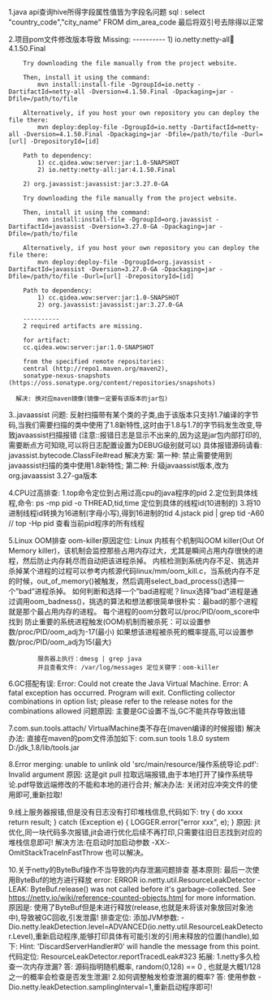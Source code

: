 1.java api查询hive所得字段属性值皆为字段名问题
    sql : select "country_code","city_name" FROM  dim_area_code
    最后将双引号去除得以正常

2.项目pom文件修改版本导致
    	Missing:
    	----------
    	1) io.netty:netty-all:jar:4.1.50.Final

    	Try downloading the file manually from the project website.

    	Then, install it using the command:
    		mvn install:install-file -DgroupId=io.netty -DartifactId=netty-all -Dversion=4.1.50.Final -Dpackaging=jar -Dfile=/path/to/file

    	Alternatively, if you host your own repository you can deploy the file there:
    		mvn deploy:deploy-file -DgroupId=io.netty -DartifactId=netty-all -Dversion=4.1.50.Final -Dpackaging=jar -Dfile=/path/to/file -Durl=[url] -DrepositoryId=[id]

    	Path to dependency:
    		1) cc.qidea.wow:server:jar:1.0-SNAPSHOT
    		2) io.netty:netty-all:jar:4.1.50.Final

    	2) org.javassist:javassist:jar:3.27.0-GA

    	Try downloading the file manually from the project website.

    	Then, install it using the command:
    		mvn install:install-file -DgroupId=org.javassist -DartifactId=javassist -Dversion=3.27.0-GA -Dpackaging=jar -Dfile=/path/to/file

    	Alternatively, if you host your own repository you can deploy the file there:
    		mvn deploy:deploy-file -DgroupId=org.javassist -DartifactId=javassist -Dversion=3.27.0-GA -Dpackaging=jar -Dfile=/path/to/file -Durl=[url] -DrepositoryId=[id]

    	Path to dependency:
    		1) cc.qidea.wow:server:jar:1.0-SNAPSHOT
    		2) org.javassist:javassist:jar:3.27.0-GA

    	----------
    	2 required artifacts are missing.

    	for artifact:
    	cc.qidea.wow:server:jar:1.0-SNAPSHOT

    	from the specified remote repositories:
    	central (http://repo1.maven.org/maven2),
    	sonatype-nexus-snapshots (https://oss.sonatype.org/content/repositories/snapshots)

      解决: 换对应maven镜像(镜像一定要有该版本的jar包)


3..javaassist 问题:
    	反射扫描带有某个类的子类,由于该版本只支持1.7编译的字节码,当我们需要扫描的类中使用了1.8新特性,这时由于1.8与1.7的字节码发生改变,导致javaassist扫描报错
     (注意::报错日志是显示不出来的,因为这是jar包内部打印的,需要断点方可知晓,可以将日志配置设置为DEBUG级别就可以)
     具体报错源码请看: javassist.bytecode.ClassFile#read
      解决方案:
    	第一种: 禁止需要使用到javaassist扫描的类中使用1.8新特性;
    	第二种: 升级javaassist版本,改为org.javaassist 3.27-ga版本

4.CPU过高排查:
    	1.top命令定位到占用过高cpu的java程序的pid
        2.定位到具体线程,命令: ps -mp pid -o THREAD,tid,time 定位到具体的线程id(10进制的)
        3.将10进制线程id转换为16进制(字母小写),得到16进制的tid
        4.jstack pid | grep tid -A60
        // top -Hp pid 查看当前pid程序的所有线程

5.Linux OOM排查
    		oom-killer原因定位:
    		Linux 内核有个机制叫OOM killer(Out Of Memory killer)，该机制会监控那些占用内存过大，尤其是瞬间占用内存很快的进程，然后防止内存耗尽而自动把该进程杀掉。
    		内核检测到系统内存不足、挑选并杀掉某个进程的过程可以参考内核源代码linux/mm/oom_kill.c，当系统内存不足的时候，out_of_memory()被触发，然后调用select_bad_process()选择一个”bad”进程杀掉。
    		如何判断和选择一个”bad进程呢？linux选择”bad”进程是通过调用oom_badness()，挑选的算法和想法都很简单很朴实：最bad的那个进程就是那个最占用内存的进程。
    		每个进程的oom分数可以/proc/PID/oom_score中找到
    		防止重要的系统进程触发(OOM)机制而被杀死：可以设置参数/proc/PID/oom_adj为-17(最小)
    		如果想该进程被杀死的概率提高,可以设置参数/proc/PID/oom_adj为15(最大)

    		服务器上执行：dmesg | grep java
    		并且查看文件: /var/log/messages 定位关键字：oom-killer

6.GC搭配有误:
    	Error: Could not create the Java Virtual Machine.
    	Error: A fatal exception has occurred. Program will exit.
    	Conflicting collector combinations in option list; please refer to the release notes for the combinations allowed
    	问题原因: 主要是GC设置不当,GC不能共存导致出错


7.com.sun.tools.attach/ VirtualMachine类不存在(maven编译的时候报错)
    	解决办法:
    		直接在maven的pom文件添加如下:
    		<dependency>
                <groupId>com.sun</groupId>
                <artifactId>tools</artifactId>
                <version>1.8.0</version>
                <scope>system</scope>
                <!--改为自己本地对应的路径-->
                <systemPath>D:/jdk_1.8/lib/tools.jar</systemPath>
            </dependency>

8.Error merging: unable to unlink old 'src/main/resource/操作系统导论.pdf': Invalid argument
      原因:     这是git pull 拉取远端报错,由于本地打开了操作系统导论.pdf导致远端修改的不能和本地的进行合并;
      解决办法: 关闭对应冲突文件的使用即可,重新拉取!

9.线上服务器报错,但是没有日志没有打印堆栈信息,代码如下:
  	    try {
              do xxxx
              return result;
          } catch (Exception e) {
              LOGGER.error("error xxx", e);
          }
  	原因: jit优化,同一块代码多次报错,jit会进行优化后续不再打印,只需要往旧日志找到对应的堆栈信息即可!
  	解决方法:在启动时加启动参数 -XX:-OmitStackTraceInFastThrow 也可以解决。

10.关于netty的ByteBuf操作不当导致的内存泄漏问题排查
   基本原则: 最后一次使用ByteBuf的地方进行释放
   error: ERROR io.netty.util.ResourceLeakDetector - LEAK: ByteBuf.release() was not called before it's garbage-collected. See https://netty.io/wiki/reference-counted-objects.html for more information.
   原因是: 使用了ByteBuf但是未进行释放(release,也就是未将该对象放回对象池中),导致被GC回收,引发泄露!
   排查定位:
        添加JVM参数: -Dio.netty.leakDetection.level=ADVANCED(io.netty.util.ResourceLeakDetector.Level),重新启动程序,能够打印具体有可能引发的引用未释放的位置(handle),如下:
            Hint: 'DiscardServerHandler#0' will handle the message from this point.
   代码定位: ResourceLeakDetector.reportTracedLeak#323
   拓展:
      1.netty多久检查一次内存泄漏? 答: 源码指明随机概率, random(0,128) == 0 , 也就是大概1/128之一的概率会检查是否发生泄漏!
      2.如何调整触发检查泄漏的概率? 答: 使用参数 -Dio.netty.leakDetection.samplingInterval=1,重新启动程序即可!
